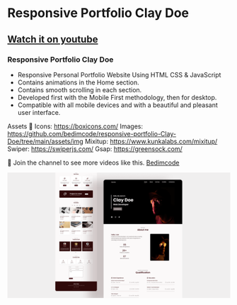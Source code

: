 # Responsive Portfolio Clay Doe
## [Watch it on youtube](https://youtu.be/BS6blX035NM)
### Responsive Portfolio Clay Doe

- Responsive Personal Portfolio Website Using HTML CSS & JavaScript
- Contains animations in the Home section.
- Contains smooth scrolling in each section.
- Developed first with the Mobile First methodology, then for desktop.
- Compatible with all mobile devices and with a beautiful and pleasant user interface.

Assets 📁
Icons: https://boxicons.com/
Images: https://github.com/bedimcode/responsive-portfolio-Clay-Doe/tree/main/assets/img
Mixitup: https://www.kunkalabs.com/mixitup/
Swiper: https://swiperjs.com/
Gsap: https://greensock.com/

💙 Join the channel to see more videos like this. [Bedimcode](https://www.youtube.com/@Bedimcode)

![preview img](/preview.png)
